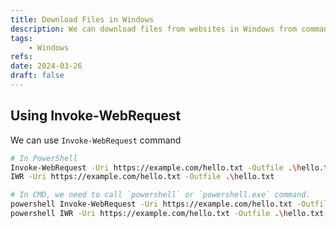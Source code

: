 ```yaml
---
title: Download Files in Windows
description: We can download files from websites in Windows from command line, like ‘wget’ command of Linux.
tags:
    - Windows
refs:
date: 2024-03-26
draft: false
---
```


## Using Invoke-WebRequest

We can use `Invoke-WebRequest` command

```bash
# In PowerShell
Invoke-WebRequest -Uri https://example.com/hello.txt -Outfile .\hello.txt
IWR -Uri https://example.com/hello.txt -Outfile .\hello.txt

# In CMD, we need to call `powershell` or `powershell.exe` command.
powershell Invoke-WebRequest -Uri https://example.com/hello.txt -Outfile .\hello.txt
powershell IWR -Uri https://example.com/hello.txt -Outfile .\hello.txt
```
